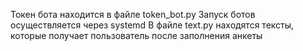 Токен бота находится в файле token_bot.py
Запуск ботов осуществляется через systemd 
В файле text.py находятся тексты, которые получает пользователь после заполнения анкеты
